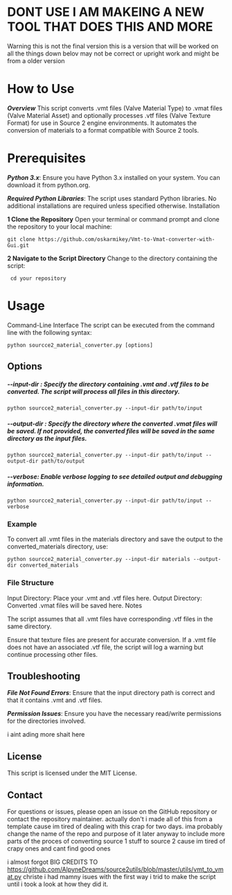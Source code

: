 # DONT USE I AM MAKEING A NEW TOOL THAT DOES THIS AND MORE

Warning this is not the final version this is a version that will be worked on all the things down belov may not be correct or upright work and might be from a older version 

# How to Use
***Overview***
This script converts .vmt files (Valve Material Type) to .vmat files (Valve Material Asset) and optionally processes .vtf files (Valve Texture Format) for use in Source 2 engine environments. 
It automates the conversion of materials to a format compatible with Source 2 tools.

# Prerequisites	
 ***Python 3.x***: Ensure you have Python 3.x installed on your system. You can download it from python.org.

***Required Python Libraries***: The script uses standard Python libraries. No additional installations are required unless specified otherwise.
Installation

**1 Clone the Repository**
Open your terminal or command prompt and clone the repository to your local machine:

	git clone https://github.com/oskarmikey/Vmt-to-Vmat-converter-with-Gui.git

**2 Navigate to the Script Directory**
Change to the directory containing the script:

	 cd your repository
# Usage
Command-Line Interface
The script can be executed from the command line with the following syntax:

	python sourcce2_material_converter.py [options]

## **Options**
##### --input-dir <directory>: Specify the directory containing .vmt and .vtf files to be converted. The script will process all files in this directory.
	python sourcce2_material_converter.py --input-dir path/to/input

##### --output-dir <directory>: Specify the directory where the converted .vmat files will be saved. If not provided, the converted files will be saved in the same directory as the input files.
	python sourcce2_material_converter.py --input-dir path/to/input --output-dir path/to/output

##### --verbose: Enable verbose logging to see detailed output and debugging information.
	python sourcce2_material_converter.py --input-dir path/to/input --verbose


### **Example**
To convert all .vmt files in the materials directory and save the output to the converted_materials directory, use:

	python sourcce2_material_converter.py --input-dir materials --output-dir converted_materials

### File Structure
Input Directory: Place your .vmt and .vtf files here.
Output Directory: Converted .vmat files will be saved here.
Notes

The script assumes that all .vmt files have corresponding .vtf files in the same directory. 

Ensure that texture files are present for accurate conversion.
If a .vmt file does not have an associated .vtf file, the script will log a warning but continue processing other files.



## Troubleshooting
***File Not Found Errors***: Ensure that the input directory path is correct and that it contains .vmt and .vtf files.

***Permission Issues***: Ensure you have the necessary read/write permissions for the directories involved.

i aint ading more shait here

## License
This script is licensed under the MIT License.

## Contact
For questions or issues, please open an issue on the GitHub repository or contact the repository maintainer. 
actually don't i made all of this from a template cause im tired of dealing with this crap for two days. ima probably change the name of the repo and purpose of it later anyway to include more parts of the proces of converting source 1 stuff to source 2 cause im tired of crapy ones and cant find good ones
		

i almost forgot
BIG CREDITS TO https://github.com/AlpyneDreams/source2utils/blob/master/utils/vmt_to_vmat.py
christe i had mamny isues with the first way i trid to make the script until i took a look at how they did it.






